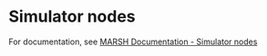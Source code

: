 # Simulator nodes

For documentation, see [MARSH Documentation - Simulator nodes](https://marsh-sim.github.io/nodes/)
